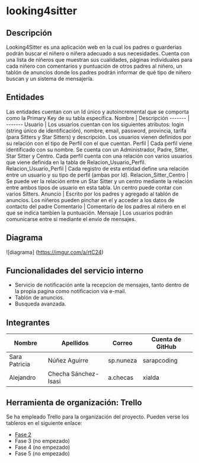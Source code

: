 # looking4sitter

## Descripción
Looking4Sitter es una aplicación web en la cual los padres o guarderias podrán buscar el niñero o niñera adecuado a sus necesidades. Cuenta con una lista de niñeros que muestran sus cualidades, páginas individuales para cada niñero con comentarios y puntuación de otros padres al niñero, un tablón de anuncios donde los padres podrán informar de qué tipo de niñero buscan y un sistema de mensajería.

## Entidades
Las entidades cuentan con un Id único y autoincremental que se comporta como la Primary Key de su tabla específica.
Nombre | Descripción
------- | -------
Usuario | Los usuarios cuentan con los siguientes atributos: login (string único de identificación), nombre, email, password, provincia, tarifa (para Sitters y Star Sitters) y descripción. Los usuarios vienen definidos por su relación con el tipo de Perfil con el que cuentan.
Perfil | Cada perfil viene identificado con su nombre. Se cuenta con un Administrador, Padre, Sitter, Star Sitter y Centro. Cada perfil cuenta con una relación con varios usuarios que viene definida en la tabla de Relacion_Usuario_Perfil.
Relacion_Usuario_Perfil | Cada registro de esta entidad define una relación entre un usuario y su tipo de perfil (ambas por Id).
Relacion_Sitter_Centro | Se puede ver la relación entre un Star Sitter y un centro mediante la relación entre ambos tipos de usuario en esta tabla. Un centro puede contar con varios Sitters.
Anuncio | Escrito por los padres y agregado al tablón de anuncios. Los niñeros pueden pinchar en el y acceder a los datos de contacto del padre
Comentario | Comentario de los padres al niñero en el que se indica tambien la puntuación.
Mensaje | Los usuarios podrán comunicarse entre si mediante el envío de mensajes.

## Diagrama
![diagrama] (https://imgur.com/a/rtC24)

## Funcionalidades del servicio interno
- Servicio de notificación ante la recepcion de mensajes, tanto dentro de la propia pagina como notificacion via e-mail.
- Tablón de anuncios.
- Busqueda avanzada.
## Integrantes

Nombre | Apellidos | Correo | Cuenta de GitHub
------- | ------- | ------- | -------
Sara Patricia | Núñez Aguirre | sp.nuneza | sarapcoding
Alejandro | Checha Sánchez-Isasi | a.checas | xialda

## Herramienta de organización: Trello
Se ha empleado Trello para la organización del proyecto. Pueden verse los tableros en el siguiente enlace:
* [Fase 2](https://trello.com/b/qOFdWSJC)
* Fase 3 (no empezado)
* Fase 4 (no empezado)
* Fase 5 (no empezado)
